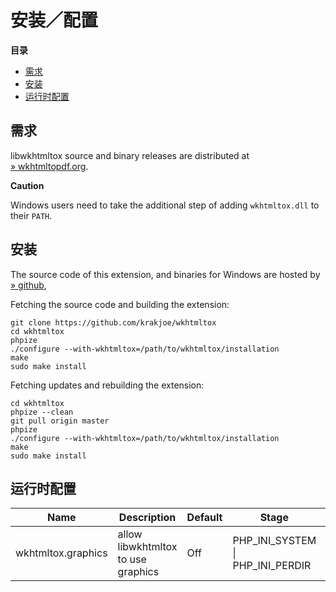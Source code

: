 安装／配置
==========

**目录**

-   [需求](/wkhtmltox/setup.html#需求)
-   [安装](/wkhtmltox/setup.html#安装)
-   [运行时配置](/wkhtmltox/setup.html#运行时配置)

需求
----

libwkhtmltox source and binary releases are distributed at
<a href="http://wkhtmltopdf.org" class="link external">» wkhtmltopdf.org</a>.

**Caution**

Windows users need to take the additional step of adding `wkhtmltox.dll`
to their `PATH`.

安装
----

The source code of this extension, and binaries for Windows are hosted
by
<a href="https://github.com/krakjoe/wkhtmltox" class="link external">» github</a>,

Fetching the source code and building the extension:

    git clone https://github.com/krakjoe/wkhtmltox
    cd wkhtmltox
    phpize
    ./configure --with-wkhtmltox=/path/to/wkhtmltox/installation
    make
    sudo make install
       

Fetching updates and rebuilding the extension:

    cd wkhtmltox
    phpize --clean
    git pull origin master
    phpize
    ./configure --with-wkhtmltox=/path/to/wkhtmltox/installation
    make
    sudo make install
       

运行时配置
----------

| Name               | Description                        | Default | Stage                                | Changelog |
|--------------------|------------------------------------|---------|--------------------------------------|-----------|
| wkhtmltox.graphics | allow libwkhtmltox to use graphics | Off     | PHP\_INI\_SYSTEM \| PHP\_INI\_PERDIR | \>= 0.3.2 |
